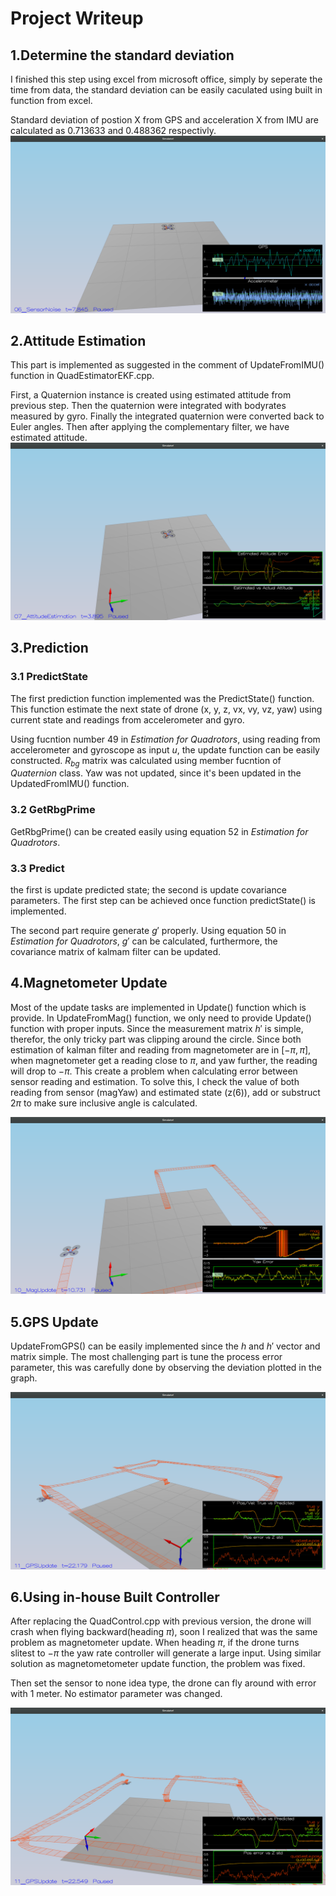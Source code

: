 # Project Writeup #

## 1.Determine the standard deviation ##
I finished this step using excel from microsoft office, simply by seperate the time from data, the standard deviation can be easily caculated using built in function from excel.

Standard deviation of postion X from GPS and acceleration X from IMU are calculated as 0.713633 and 0.488362 respectivly.
![Scenario 6_SensorNoise](ScreenShots/06_SensorNoise.png)

## 2.Attitude Estimation ##
This part is implemented as suggested in the comment of UpdateFromIMU() function in QuadEstimatorEKF.cpp.

First, a Quaternion instance is created using estimated attitude from previous step. Then the quaternion were integrated with bodyrates measured by gyro. Finally the integrated quaternion were converted back to Euler angles. Then after applying the complementary filter, we have estimated attitude.
![Senario 7_AttitudeEstimation](ScreenShots/07_AttitudeEstimation.png)

## 3.Prediction ##

### 3.1 PredictState ###
The first prediction function implemented was the PredictState() function. This function estimate the next state of drone (x, y, z, vx, vy, vz, yaw) using current state and readings from accelerometer and gyro.

Using fucntion number 49 in *Estimation for Quadrotors*, using reading from accelerometer and gyroscope as input *u*, the update function can be easily constructed. *$R_{bg}$* matrix was calculated using member fucntion of *Quaternion* class. Yaw was not updated, since it's been updated in the UpdatedFromIMU() function.

### 3.2 GetRbgPrime ###

GetRbgPrime() can be created easily using equation 52 in *Estimation for Quadrotors*.

### 3.3 Predict ###
the first is update predicted state; the second is update covariance parameters. The first step can be achieved once function predictState() is implemented. 

The second part require generate $g'$ properly. Using equation 50 in *Estimation for Quadrotors*, $g'$ can be calculated, furthermore, the covariance matrix of kalmam filter can be updated. 

## 4.Magnetometer Update ##

Most of the update tasks are implemented in Update() function which is provide. In UpdateFromMag() function, we only need to provide Update() function with proper inputs. Since the measurement matrix $h'$ is simple, therefor, the only tricky part was clipping around the circle. Since both estimation of kalman filter and reading from magnetometer are in $[-\pi, \pi]$, when magnetometer get a reading close to $\pi$, and yaw further, the reading will drop to $-\pi$. This create a problem when calculating error between sensor reading and estimation. To solve this, I check the value of both reading from sensor (magYaw) and estimated state (z(6)), add or substruct $2\pi$ to make sure inclusive angle is calculated.

![Scenario 10_MagUpdate](ScreenShots/10_MagUpdate-screenshot.png)

## 5.GPS Update ##

UpdateFromGPS() can be easily implemented since the $h$ and $h'$ vector and matrix simple. The most challenging part is tune the process error parameter, this was carefully done by observing the deviation plotted in the graph.

![Scenario 11_GPSUpdate](ScreenShots/11_GPSUpdate-screenshot.png)

## 6.Using in-house Built Controller ##

After replacing the QuadControl.cpp with previous version, the drone will crash when flying backward(heading $\pi$), soon I realized that was the same problem as magnetometer update. When heading $\pi$, if the drone turns slitest to $-\pi$ the yaw rate controller will generate a large input. Using similar solution as magnetometometer update function, the problem was fixed.

Then set the sensor to none idea type, the drone can fly around with error with 1 meter. No estimator parameter was changed.

![Scenario 11_GPSUpdate with in-house controller](ScreenShots/11_GPSUpdate_with_in-house_controller-screenshot.png)

